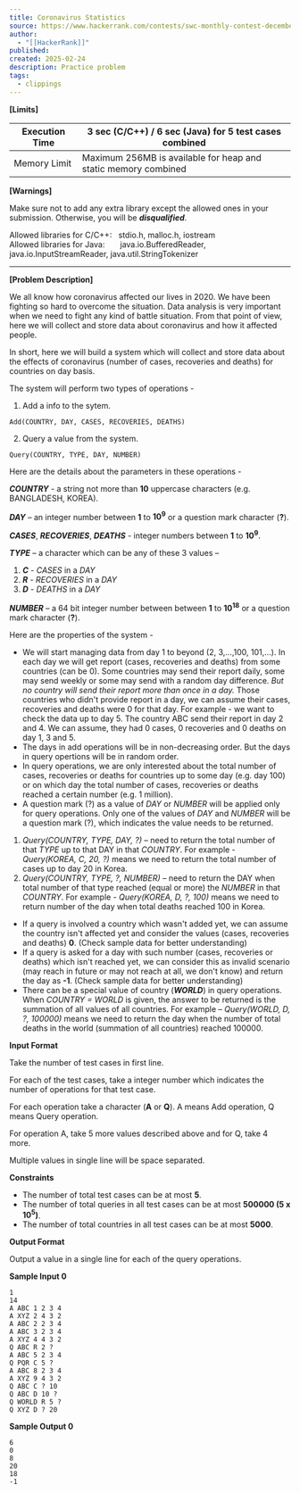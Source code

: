 ```yaml
---
title: Coronavirus Statistics
source: https://www.hackerrank.com/contests/swc-monthly-contest-december2020/challenges/coronavirus-statistics
author:
  - "[[HackerRank]]"
published: 
created: 2025-02-24
description: Practice problem
tags:
  - clippings
---
```

**\[Limits\]**

| Execution Time | 3 sec (C/C++) / 6 sec (Java) for 5 test cases combined |
| --- | --- |
| Memory Limit | Maximum 256MB is available for heap and static memory combined |

**\[Warnings\]**

Make sure not to add any extra library except the allowed ones in your submission. Otherwise, you will be ***disqualified***.

Allowed libraries for C/C++:   stdio.h, malloc.h, iostream  
Allowed libraries for Java:       java.io.BufferedReader, java.io.InputStreamReader, java.util.StringTokenizer

---

**\[Problem Description\]**

We all know how coronavirus affected our lives in 2020. We have been fighting so hard to overcome the situation. Data analysis is very important when we need to fight any kind of battle situation. From that point of view, here we will collect and store data about coronavirus and how it affected people.

In short, here we will build a system which will collect and store data about the effects of coronavirus (number of cases, recoveries and deaths) for countries on day basis.

The system will perform two types of operations -

1. Add a info to the sytem.

```
Add(COUNTRY, DAY, CASES, RECOVERIES, DEATHS)
```

2. Query a value from the system.

```
Query(COUNTRY, TYPE, DAY, NUMBER)
```

Here are the details about the parameters in these operations -

***COUNTRY*** - a string not more than **10** uppercase characters (e.g. BANGLADESH, KOREA).

***DAY*** – an integer number between **1** to **10<sup>9</sup>** or a question mark character (**?**).

***CASES***, ***RECOVERIES***, ***DEATHS*** - integer numbers between **1** to **10<sup>9</sup>**.

***TYPE*** – a character which can be any of these 3 values –

1. ***C*** - *CASES* in a *DAY*
2. ***R*** - *RECOVERIES* in a *DAY*
3. ***D*** - *DEATHS* in a *DAY*

***NUMBER*** – a 64 bit integer number between between **1** to **10<sup>18</sup>** or a question mark character (**?**).

Here are the properties of the system -

- We will start managing data from day 1 to beyond (2, 3,...,100, 101,...). In each day we will get report (cases, recoveries and deaths) from some countries (can be 0). Some countries may send their report daily, some may send weekly or some may send with a random day difference. *But no country will send their report more than once in a day.* Those countries who didn't provide report in a day, we can assume their cases, recoveries and deaths were 0 for that day. For example - we want to check the data up to day 5. The country ABC send their report in day 2 and 4. We can assume, they had 0 cases, 0 recoveries and 0 deaths on day 1, 3 and 5.
- The days in add operations will be in non-decreasing order. But the days in query opertions will be in random order.
- In query operations, we are only interested about the total number of cases, recoveries or deaths for countries up to some day (e.g. day 100) or on which day the total number of cases, recoveries or deaths reached a certain number (e.g. 1 million).
- A question mark (?) as a value of *DAY* or *NUMBER* will be applied only for query operations. Only one of the values of *DAY* and *NUMBER* will be a question mark (?), which indicates the value needs to be returned.

1. *Query(COUNTRY, TYPE, DAY, ?)* – need to return the total number of that *TYPE* up to that DAY in that *COUNTRY*. For example - *Query(KOREA, C, 20, ?)* means we need to return the total number of cases up to day 20 in Korea.
2. *Query(COUNTRY, TYPE, ?, NUMBER)* – need to return the DAY when total number of that type reached (equal or more) the *NUMBER* in that *COUNTRY*. For example - *Query(KOREA, D, ?, 100)* means we need to return number of the day when total deaths reached 100 in Korea.
- If a query is involved a country which wasn't added yet, we can assume the country isn't affected yet and consider the values (cases, recoveries and deaths) **0**. (Check sample data for better understanding)
- If a query is asked for a day with such number (cases, recoveries or deaths) which isn't reached yet, we can consider this as invalid scenario (may reach in future or may not reach at all, we don't know) and return the day as **\-1**. (Check sample data for better understanding)
- There can be a special value of country (***WORLD***) in query operations. When *COUNTRY = WORLD* is given, the answer to be returned is the summation of all values of all countries. For example – *Query(WORLD, D, ?, 100000)* means we need to return the day when the number of total deaths in the world (summation of all countries) reached 100000.

**Input Format**

Take the number of test cases in first line.

For each of the test cases, take a integer number which indicates the number of operations for that test case.

For each operation take a character (**A** or **Q**). A means Add operation, Q means Query operation.

For operation A, take 5 more values described above and for Q, take 4 more.

Multiple values in single line will be space separated.

**Constraints**

- The number of total test cases can be at most **5**.
- The number of total queries in all test cases can be at most **500000 (5 x 10<sup>5</sup>)**.
- The number of total countries in all test cases can be at most **5000**.

**Output Format**

Output a value in a single line for each of the query operations.

**Sample Input 0**

```
1
14
A ABC 1 2 3 4
A XYZ 2 4 3 2
A ABC 2 2 3 4
A ABC 3 2 3 4
A XYZ 4 4 3 2
Q ABC R 2 ?
A ABC 5 2 3 4
Q PQR C 5 ?
A ABC 8 2 3 4
A XYZ 9 4 3 2
Q ABC C ? 10
Q ABC D 10 ?
Q WORLD R 5 ?
Q XYZ D ? 20
```

**Sample Output 0**

```
6
0
8
20
18
-1
```